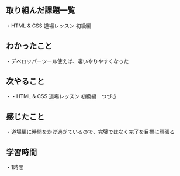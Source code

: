 ## 取り組んだ課題一覧
・HTML & CSS 道場レッスン 初級編
## わかったこと
・デベロッパーツール使えば、凄いやりやすくなった
## 次やること
・・HTML & CSS 道場レッスン 初級編　つづき
## 感じたこと
・道場編に時間をかけ過ぎているので、完璧ではなく完了を目標に頑張る
## 学習時間
・1時間

